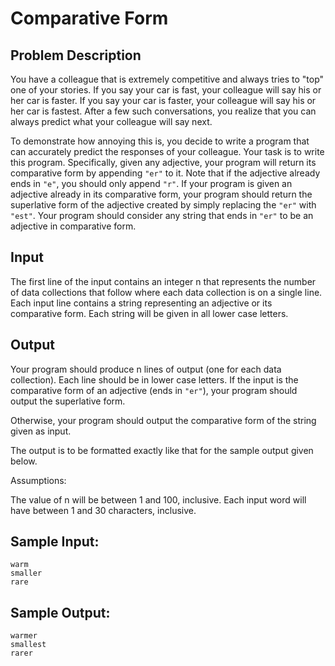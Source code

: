 # Comparative Form

## Problem Description

You have a colleague that is extremely competitive and always tries to "top" 
one of your stories. If you say your car is fast, your colleague will say his 
or her car is faster. If you say your car is faster, your colleague will say 
his or her car is fastest. After a few such conversations, you realize that 
you can always predict what your colleague will say next.

To demonstrate how annoying this is, you decide to write a program that can 
accurately predict the responses of your colleague. Your task is to write this 
program. Specifically, given any adjective, your program will return its 
comparative form by appending `"er"` to it. Note that if the adjective already 
ends in `"e"`, you should only append `"r"`. If your program is given an 
adjective already in its comparative form, your program should return the 
superlative form of the adjective created by simply replacing the `"er"` with 
`"est"`. Your program should consider any string that ends in `"er"` to be an 
adjective in comparative form.

## Input

The first line of the input contains an integer n that represents the 
number of data collections that follow where each data collection is on a 
single line. Each input line contains a string representing an adjective 
or its comparative form. Each string will be given in all lower case letters.

## Output

Your program should produce n lines of output (one for each data collection). 
Each line should be in lower case letters. If the input is the comparative 
form of an adjective (ends in `"er"`), your program should output the 
superlative form. 

Otherwise, your program should output the comparative form of the string 
given as input. 

The output is to be formatted exactly like that for the sample output 
given below.

Assumptions:

The value of n will be between 1 and 100, inclusive. Each input word will have 
between 1 and 30 characters, inclusive.

## Sample Input:

    warm
    smaller
    rare
    
## Sample Output:

    warmer
    smallest
    rarer